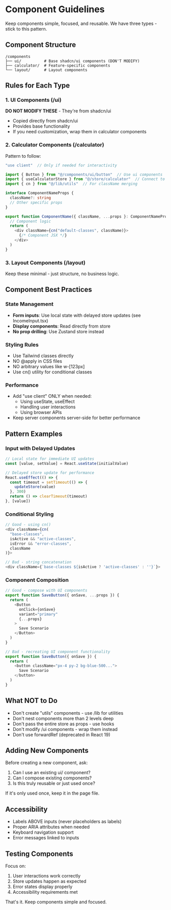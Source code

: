 # Component Guidelines

Keep components simple, focused, and reusable. We have three types - stick to this pattern.

## Component Structure
```
/components
├── ui/          # Base shadcn/ui components (DON'T MODIFY)
├── calculator/  # Feature-specific components
└── layout/      # Layout components
```

## Rules for Each Type

### 1. UI Components (/ui)
**DO NOT MODIFY THESE** - They're from shadcn/ui
- Copied directly from shadcn/ui
- Provides base functionality
- If you need customization, wrap them in calculator components

### 2. Calculator Components (/calculator)
Pattern to follow:
```typescript
"use client"  // Only if needed for interactivity

import { Button } from "@/components/ui/button"  // Use ui components
import { useCalculatorStore } from "@/store/calculator"  // Connect to store
import { cn } from "@/lib/utils"  // For className merging

interface ComponentNameProps {
  className?: string
  // Other specific props
}

export function ComponentName({ className, ...props }: ComponentNameProps) {
  // Component logic
  return (
    <div className={cn("default-classes", className)}>
      {/* Component JSX */}
    </div>
  )
}
```

### 3. Layout Components (/layout)
Keep these minimal - just structure, no business logic.

## Component Best Practices

### State Management
- **Form inputs**: Use local state with delayed store updates (see IncomeInput.tsx)
- **Display components**: Read directly from store
- **No prop drilling**: Use Zustand store instead

### Styling Rules
- Use Tailwind classes directly
- NO @apply in CSS files
- NO arbitrary values like w-[123px]
- Use cn() utility for conditional classes

### Performance
- Add "use client" ONLY when needed:
  - Using useState, useEffect
  - Handling user interactions
  - Using browser APIs
- Keep server components server-side for better performance

## Pattern Examples

### Input with Delayed Updates
```typescript
// Local state for immediate UI updates
const [value, setValue] = React.useState(initialValue)

// Delayed store update for performance
React.useEffect(() => {
  const timeout = setTimeout(() => {
    updateStore(value)
  }, 300)
  return () => clearTimeout(timeout)
}, [value])
```

### Conditional Styling
```typescript
// Good - using cn()
<div className={cn(
  "base-classes",
  isActive && "active-classes",
  isError && "error-classes",
  className
)}>

// Bad - string concatenation
<div className={`base-classes ${isActive ? 'active-classes' : ''}`}>
```

### Component Composition
```typescript
// Good - compose with UI components
export function SaveButton({ onSave, ...props }) {
  return (
    <Button 
      onClick={onSave}
      variant="primary"
      {...props}
    >
      Save Scenario
    </Button>
  )
}

// Bad - recreating UI component functionality
export function SaveButton({ onSave }) {
  return (
    <button className="px-4 py-2 bg-blue-500...">
      Save Scenario
    </button>
  )
}
```

## What NOT to Do
- Don't create "utils" components - use /lib for utilities
- Don't nest components more than 2 levels deep
- Don't pass the entire store as props - use hooks
- Don't modify /ui components - wrap them instead
- Don't use forwardRef (deprecated in React 19)

## Adding New Components

Before creating a new component, ask:
1. Can I use an existing ui/ component?
2. Can I compose existing components?
3. Is this truly reusable or just used once?

If it's only used once, keep it in the page file.

## Accessibility
- Labels ABOVE inputs (never placeholders as labels)
- Proper ARIA attributes when needed
- Keyboard navigation support
- Error messages linked to inputs

## Testing Components
Focus on:
1. User interactions work correctly
2. Store updates happen as expected
3. Error states display properly
4. Accessibility requirements met

That's it. Keep components simple and focused.